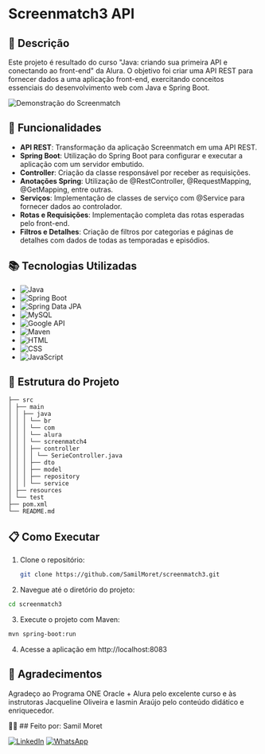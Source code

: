 # Screenmatch3 API

## 📜 Descrição

Este projeto é resultado do curso "Java: criando sua primeira API e conectando ao front-end" da Alura. O objetivo foi criar uma API REST para fornecer dados a uma aplicação front-end, exercitando conceitos essenciais do desenvolvimento web com Java e Spring Boot.

![Demonstração do Screenmatch ](https://github.com/SamilMoret/screenmatch3/blob/main/Anima%C3%A7%C3%A3o_Screenmatch3.gif)

## 🚀 Funcionalidades

- **API REST**: Transformação da aplicação Screenmatch em uma API REST.
- **Spring Boot**: Utilização do Spring Boot para configurar e executar a aplicação com um servidor embutido.
- **Controller**: Criação da classe responsável por receber as requisições.
- **Anotações Spring**: Utilização de @RestController, @RequestMapping, @GetMapping, entre outras.
- **Serviços**: Implementação de classes de serviço com @Service para fornecer dados ao controlador.
- **Rotas e Requisições**: Implementação completa das rotas esperadas pelo front-end.
- **Filtros e Detalhes**: Criação de filtros por categorias e páginas de detalhes com dados de todas as temporadas e episódios.

## 📚 Tecnologias Utilizadas

- ![Java](https://img.shields.io/badge/Java-%23ED8B00.svg?style=for-the-badge&logo=java&logoColor=white)
- ![Spring Boot](https://img.shields.io/badge/Spring%20Boot-%236DB33F.svg?style=for-the-badge&logo=spring-boot&logoColor=white)
- ![Spring Data JPA](https://img.shields.io/badge/Spring%20Data%20JPA-%236DB33F.svg?style=for-the-badge&logo=spring&logoColor=white)
- ![MySQL](https://img.shields.io/badge/MySQL-%234479A1.svg?style=for-the-badge&logo=mysql&logoColor=white)
- ![Google API](https://img.shields.io/badge/Google%20API-%234285F4.svg?style=for-the-badge&logo=google&logoColor=white)
- ![Maven](https://img.shields.io/badge/Maven-%23C71A36.svg?style=for-the-badge&logo=apache-maven&logoColor=white)
- ![HTML](https://img.shields.io/badge/HTML5-%23E34F26.svg?style=for-the-badge&logo=html5&logoColor=white)
- ![CSS](https://img.shields.io/badge/CSS3-%231572B6.svg?style=for-the-badge&logo=css3&logoColor=white)
- ![JavaScript](https://img.shields.io/badge/JavaScript-%23F7DF1E.svg?style=for-the-badge&logo=javascript&logoColor=black)


## 📂 Estrutura do Projeto
```
├── src
│ ├── main
│ │ ├── java
│ │ │ └── br
│ │ │ └── com
│ │ │ └── alura
│ │ │ └── screenmatch4
│ │ │ ├── controller
│ │ │ │ └── SerieController.java
│ │ │ ├── dto
│ │ │ ├── model
│ │ │ ├── repository
│ │ │ └── service
│ ├── resources
│ └── test
├── pom.xml
└── README.md
```

## 📋 Como Executar

1. Clone o repositório:
   ```bash
   git clone https://github.com/SamilMoret/screenmatch3.git
   ```
2. Navegue até o diretório do projeto:
```bash
cd screenmatch3
```
3. Execute o projeto com Maven:
```bash
mvn spring-boot:run
```
4. Acesse a aplicação em http://localhost:8083


## 🙌 Agradecimentos
Agradeço ao Programa ONE Oracle + Alura pelo excelente curso e às instrutoras Jacqueline Oliveira e Iasmin Araújo pelo conteúdo didático e enriquecedor.

🧑‍💻 ## Feito por:
Samil Moret

[![LinkedIn](https://img.icons8.com/color/48/linkedin.png)](https://www.linkedin.com/in/samilmoret/)
[![WhatsApp](https://img.icons8.com/color/48/whatsapp--v1.png)](https://linkwhats.app/f27e11)
